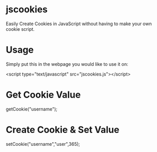 jscookies
=========

Easily Create Cookies in JavaScript without having to make your own cookie script.


Usage
=========

Simply put this in the webpage you would like to use it on:

&lt;script type="text/javascript" src="jscookies.js"&gt;&lt;/script&gt;

Get Cookie Value
=========
getCookie("username");

Create Cookie & Set Value
=========
setCookie("username","user",365);
